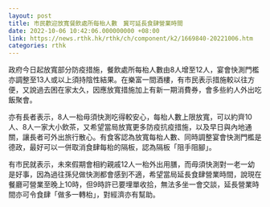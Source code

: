 ```yaml
---
layout: post
title: 市民歡迎放寬餐飲處所每枱人數　冀可延長食肆營業時間
date: 2022-10-06 10:42:06.000000000 +08:00
link: https://news.rthk.hk/rthk/ch/component/k2/1669840-20221006.htm
categories: rthk
---
```


政府今日起放寬部分防疫措施，餐飲處所每枱人數由8人增至12人，宴會快測門檻亦調整至13人或以上須持陰性結果。在樂富一間酒樓，有市民表示措施較以往方便，又說過去困在家太久，因應放寬措施加上有新一期消費券，會多些約人外出吃飯聚會。

亦有長者表示，8人一枱毋須快測吃得較安心，每枱人數上限放寬，可以約齊10人、8人一家大小飲茶，又希望當局放寬更多防疫抗疫措施，以及早日與內地通關，讓長者可外出旅行散心。有食客認為放寬每枱人數、同時調整宴會快測門檻是德政，最好可以一併取消食肆每枱的隔板，認為隔板「阻手阻腳」。

有市民就表示，未來假期會相約親戚12人一枱外出用膳，而毋須快測對一老一幼是好事，因為過往孫兒做快測都會感到不適，希望當局延長食肆營業時間，說現在餐廳可營業至晚上10時，但9時許已要埋單收拾，無法多坐一會交談，延長營業時間亦可令食肆「做多一轉枱」，對經濟亦有幫助。
